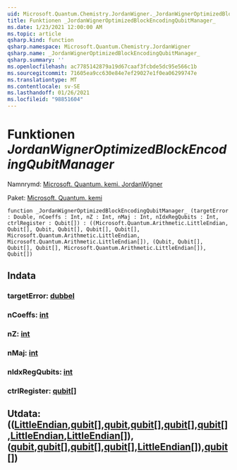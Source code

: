 ```yaml
---
uid: Microsoft.Quantum.Chemistry.JordanWigner._JordanWignerOptimizedBlockEncodingQubitManager_
title: Funktionen _JordanWignerOptimizedBlockEncodingQubitManager_
ms.date: 1/23/2021 12:00:00 AM
ms.topic: article
qsharp.kind: function
qsharp.namespace: Microsoft.Quantum.Chemistry.JordanWigner
qsharp.name: _JordanWignerOptimizedBlockEncodingQubitManager_
qsharp.summary: ''
ms.openlocfilehash: ac7785142879a19d67caaf3fcbde5dc95e566c1b
ms.sourcegitcommit: 71605ea9cc630e84e7ef29027e1f0ea06299747e
ms.translationtype: MT
ms.contentlocale: sv-SE
ms.lasthandoff: 01/26/2021
ms.locfileid: "98851604"
---
```

# <a name="_jordanwigneroptimizedblockencodingqubitmanager_-function"></a>Funktionen _JordanWignerOptimizedBlockEncodingQubitManager_

Namnrymd: [Microsoft. Quantum. kemi. JordanWigner](xref:Microsoft.Quantum.Chemistry.JordanWigner)

Paket: [Microsoft. Quantum. kemi](https://nuget.org/packages/Microsoft.Quantum.Chemistry)




```qsharp
function _JordanWignerOptimizedBlockEncodingQubitManager_ (targetError : Double, nCoeffs : Int, nZ : Int, nMaj : Int, nIdxRegQubits : Int, ctrlRegister : Qubit[]) : ((Microsoft.Quantum.Arithmetic.LittleEndian, Qubit[], Qubit, Qubit[], Qubit[], Qubit[], Microsoft.Quantum.Arithmetic.LittleEndian, Microsoft.Quantum.Arithmetic.LittleEndian[]), (Qubit, Qubit[], Qubit[], Qubit[], Microsoft.Quantum.Arithmetic.LittleEndian[]), Qubit[])
```


## <a name="input"></a>Indata

### <a name="targeterror--double"></a>targetError: [dubbel](xref:microsoft.quantum.lang-ref.double)




### <a name="ncoeffs--int"></a>nCoeffs: [int](xref:microsoft.quantum.lang-ref.int)




### <a name="nz--int"></a>nZ: [int](xref:microsoft.quantum.lang-ref.int)




### <a name="nmaj--int"></a>nMaj: [int](xref:microsoft.quantum.lang-ref.int)




### <a name="nidxregqubits--int"></a>nIdxRegQubits: [int](xref:microsoft.quantum.lang-ref.int)




### <a name="ctrlregister--qubit"></a>ctrlRegister: [qubit](xref:microsoft.quantum.lang-ref.qubit)[]





## <a name="output--littleendianqubitqubitqubitqubitqubitlittleendianlittleendianqubitqubitqubitqubitlittleendianqubit"></a>Utdata: (([LittleEndian](xref:Microsoft.Quantum.Arithmetic.LittleEndian),[qubit](xref:microsoft.quantum.lang-ref.qubit)[],[qubit](xref:microsoft.quantum.lang-ref.qubit),[qubit](xref:microsoft.quantum.lang-ref.qubit)[],[qubit](xref:microsoft.quantum.lang-ref.qubit)[],[qubit](xref:microsoft.quantum.lang-ref.qubit)[],[LittleEndian](xref:Microsoft.Quantum.Arithmetic.LittleEndian),[LittleEndian](xref:Microsoft.Quantum.Arithmetic.LittleEndian)[]), ([qubit](xref:microsoft.quantum.lang-ref.qubit),[qubit](xref:microsoft.quantum.lang-ref.qubit)[],[qubit](xref:microsoft.quantum.lang-ref.qubit)[],[qubit](xref:microsoft.quantum.lang-ref.qubit)[],[LittleEndian](xref:Microsoft.Quantum.Arithmetic.LittleEndian)[]),[qubit](xref:microsoft.quantum.lang-ref.qubit)[])

